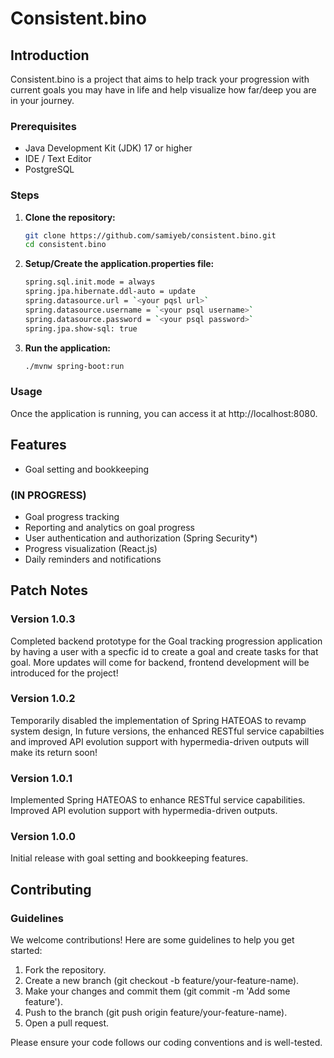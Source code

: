 # Consistent.bino

## Introduction
Consistent.bino is a project that aims to help track your progression with current goals you may have in life and help visualize how far/deep you are in your journey.

### Prerequisites
- Java Development Kit (JDK) 17 or higher
- IDE / Text Editor
- PostgreSQL

### Steps
1. **Clone the repository:**
   ```sh
   git clone https://github.com/samiyeb/consistent.bino.git
   cd consistent.bino

2. **Setup/Create the application.properties file:**
   ```sh
   spring.sql.init.mode = always
   spring.jpa.hibernate.ddl-auto = update
   spring.datasource.url = `<your pqsl url>`
   spring.datasource.username = `<your psql username>`
   spring.datasource.password = `<your psql password>`
   spring.jpa.show-sql: true

3. **Run the application:**
   ```sh
   ./mvnw spring-boot:run


### Usage
Once the application is running, you can access it at http://localhost:8080. 

## Features
* Goal setting and bookkeeping 
### (IN PROGRESS)
* Goal progress tracking
* Reporting and analytics on goal progress
* User authentication and authorization  (Spring Security*)
* Progress visualization (React.js)
* Daily reminders and notifications

## Patch Notes
### Version 1.0.3
Completed backend prototype for the Goal tracking progression application by having a user
with a specfic id to create a goal and create tasks for that goal. More updates will come 
for backend, frontend development will be introduced for the project!
### Version 1.0.2
Temporarily disabled the implementation of Spring HATEOAS to revamp system design, In
future versions, the enhanced RESTful service capabilties and improved API evolution
support with hypermedia-driven outputs will make its return soon!
### Version 1.0.1
Implemented Spring HATEOAS to enhance RESTful service capabilities.
Improved API evolution support with hypermedia-driven outputs.
### Version 1.0.0
Initial release with goal setting and bookkeeping features.

## Contributing
### Guidelines
We welcome contributions! Here are some guidelines to help you get started:

1. Fork the repository.
2. Create a new branch (git checkout -b feature/your-feature-name).
3. Make your changes and commit them (git commit -m 'Add some feature').
4. Push to the branch (git push origin feature/your-feature-name).
5. Open a pull request.

Please ensure your code follows our coding conventions and is well-tested.

